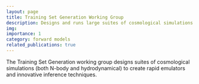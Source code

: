 ```yaml
---
layout: page
title: Training Set Generation Working Group
description: Designs and runs large suites of cosmological simulations and works with accelerated forward model and inference groups 
img:
importance: 1
category: forward models
related_publications: true
---
```


The Training Set Generation working group designs suites of cosmological simulations (both N-body and hydrodynamical) to create rapid emulators and innovative inference techniques.
